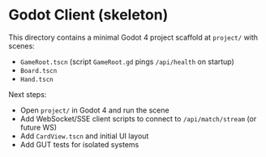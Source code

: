 # Godot Client (skeleton)

This directory contains a minimal Godot 4 project scaffold at `project/` with scenes:
- `GameRoot.tscn` (script `GameRoot.gd` pings `/api/health` on startup)
- `Board.tscn`
- `Hand.tscn`

Next steps:
- Open `project/` in Godot 4 and run the scene
- Add WebSocket/SSE client scripts to connect to `/api/match/stream` (or future WS)
- Add `CardView.tscn` and initial UI layout
- Add GUT tests for isolated systems
